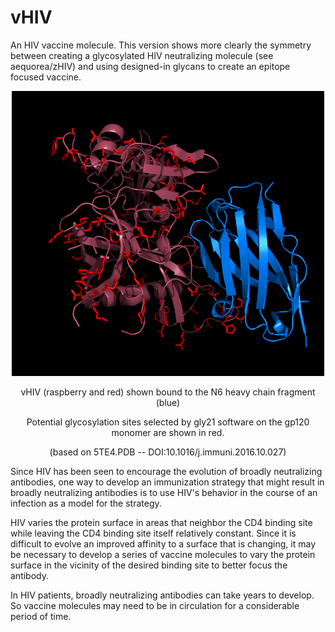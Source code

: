 # vHIV
An HIV vaccine molecule. This version shows more clearly the symmetry between creating a glycosylated HIV neutralizing molecule (see aequorea/zHIV) and using designed-in glycans to create an epitope focused vaccine.
<p align="center">
  <img src="vHIV2.png" width="500"/>
</p>
<p align="center">
  vHIV (raspberry and red) shown bound to the N6 heavy chain fragment (blue)
</p>
<p align="center">
  Potential glycosylation sites selected by gly21 software on the gp120 monomer are shown in red.
</p>
<p align="center">
  (based on 5TE4.PDB -- DOI:10.1016/j.immuni.2016.10.027)
</p>
<p>
Since HIV has been seen to encourage the evolution of broadly neutralizing antibodies, one way to develop an immunization strategy that might result in broadly neutralizing antibodies is to use HIV's behavior in the course of an infection as a model for the strategy.
</p>
<p>
HIV varies the protein surface in areas that neighbor the CD4 binding site while leaving the CD4 binding site itself relatively constant. Since it is difficult to evolve an improved affinity to a surface that is changing, it may be necessary to develop a series of vaccine molecules to vary the protein surface in the vicinity of the desired binding site to better focus the antibody.
</p>
<p>
In HIV patients, broadly neutralizing antibodies can take years to develop. So vaccine molecules may need to be in circulation for a considerable period of time.
</p>
